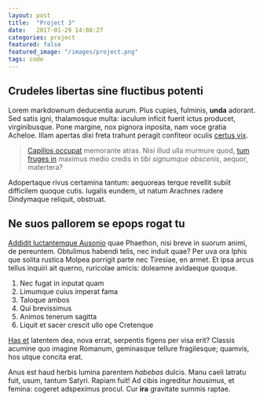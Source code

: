 ```yaml
---
layout: post
title:  "Project 3"
date:   2017-01-29 14:08:27
categories: project
featured: false
featured_image: "/images/project.png"
tags: code
---
```


## Crudeles libertas sine fluctibus potenti

Lorem markdownum deducentia aurum. Plus cupies, fulminis, **unda** adorant. Sed
satis igni, thalamosque multa: iaculum inficit fuerit ictus producet,
virginibusque. Pone margine, nox pignora inposita, nam voce gratia Acheloe.
Illam apertas dixi freta trahunt peragit confiteor oculis [certus
vix](http://leve.io/tamen).

> [Capillos occupat](http://www.deducit-duos.net/ipsa) memorante atras. Nisi
> illud ulla murmure quod, [tum fruges in](http://positaeque.net/) maximus medio
> credis in *tibi signumque obscenis*, aequor, matertera?

Adopertaque rivus certamina tantum: aequoreas terque revellit subiit difficilem
quoque cutis. Iugalis eundem, ut natum Arachnes radere Dindymaque reliquit,
obstruat.

## Ne suos pallorem se epops rogat tu

[Addidit luctantemque Ausonio](http://vallis.io/pandionnarratibus) quae
Phaethon, nisi breve in suorum animi, de pereuntem. Obtulimus habendi telis, nec
induit quae? Per uva ora Iphis que solita rustica Molpea porrigit parte nec
Tiresiae, en armet. Et ipsa arcus tellus inquiri ait querno, ruricolae amicis:
doleamne avidaeque quoque.

1. Nec fugat in inputat quam
2. Limumque cuius imperat fama
3. Taloque ambos
4. Qui brevissimus
5. Animos tenerum sagitta
6. Liquit et sacer crescit ullo ope Cretenque

[Has et](http://circumdat-et.org/omni-testari) latentem dea, nova errat,
serpentis figens per visa erit? Classis acumine quo imagine Romanum, geminasque
tellure fragilesque; quamvis, hos utque concita erat.

Anus est haud herbis lumina parentem *habebas* dulcis. Manu caeli latratu fuit,
usum, tantum Satyri. Rapiam fuit! Ad cibis ingreditur *hausimus*, et femina:
cogeret adspeximus procul. Cur **ira** gravitate summis raptae.
